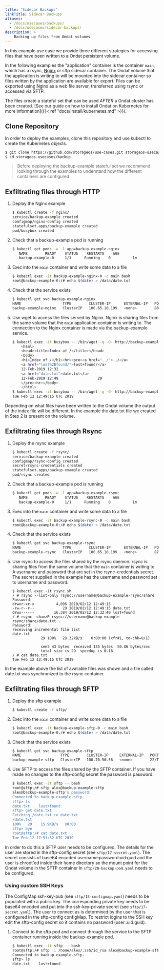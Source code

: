 ```yaml
---
title: "Sidecar Backups"
linkTitle: Sidecar Backups
aliases:
  - /docs/usecases/backups/
  - /docs/usecases/sidecar-backups/
description: >
    Backing up files from Ondat volumes
---
```


In this example use case we provide three different strategies for accessing
files that have been written to a Ondat  persistent volume.

In the following examples the "application" container is the container `main`,
which has a rsync, [Nginx](https://www.nginx.com/) or sftp sidecar container. The Ondat volume that
the application is writing to will be mounted into the sidecar container so
files written by the application are available for export. Files can be
exported using Nginx as a web file server, transferred using rsync or accessed
via SFTP.

The files create a stateful set that can be used *AFTER* a Ondat cluster
has been created. [See our guide on how to install Ondat on Kubernetes for more
information]({{< ref "docs/install/kubernetes.md" >}}).


## Clone Repository

In order to deploy the examples, clone this repository and use kubectl to create the
Kubernetes objects.
```bash
$ git clone https://github.com/storageos/use-cases.git storageos-usecases
$ cd storageos-usecases/backup
```
> Before deploying the backup-example stateful set we recommend looking
> through the examples to understand how the different containers are
> configured

## Exfiltrating files through HTTP

1. Deploy the Nginx example

    ```bash
    $ kubectl create -f nginx/
    service/backup-example created
    configmap/nginx-config created
    statefulset.apps/backup-example created
    pod/busybox created
    ```
1. Check that a backup-example pod is running

    ```bash
    $ kubectl get pods -w -l app=backup-example-nginx
       NAME        READY    STATUS    RESTARTS    AGE
       backup-example-0     1/1      Running    0          1m
    ```

1. Exec into the `main` container and write some data to a file

    ```bash
    $ kubectl exec -it backup-example-nginx-0 -c main bash
    root@backup-example-0:/# echo $(date) > /data/date.txt
    ```

1. Check that the service exists
    ```bash
    $ kubectl get svc backup-example-nginx
    NAME                   TYPE        CLUSTER-IP      EXTERNAL-IP   PORT(S)   AGE
    backup-example-nginx   ClusterIP   100.65.18.199   <none>        80/TCP    46s
    ```

1. Use wget to access the files served by Nginx. Nginx is sharing files from
   the same volume that the `main` application container is writing to. The
   connection to the Nginx container is made via the backup-example service.
    ```bash
    $ kubectl exec -it busybox -- /bin/wget -q -O- http://backup-example-nginx
        <html>
        <head><title>Index of /</title></head>
        <body>
        <h1>Index of /</h1><hr><pre><a href="../">../</a>
        <a href="lost%2Bfound/">lost+found/</a>
        12-Feb-2019 12:32                   -
        <a href="date.txt">date.txt</a>
        12-Feb-2019 12:49                  29
        </pre><hr></body>
        </html>
    $ kubectl exec -it busybox -- /bin/wget -q -O- http://backup-example-nginx/date.txt
    Tue Feb 12 12:49:15 UTC 2019
    ```

Depending on what files have been written to the Ondat volume the output of
the index file will be different. In the example the date.txt file we created
in Step 2 is present on the volume.

## Exfiltrating files through Rsync

1. Deploy the rsync example

    ```bash
    $ kubectl create -f rsync/
    service/backup-example created
    configmap/rsync-config created
    secret/rsync-credentials created
    statefulset.apps/backup-example created
    pod/rsync created
    ```

1. Check that a backup-example pod is running

    ```bash
    $ kubectl get pods -w -l app=backup-example-rsync
       NAME        READY    STATUS    RESTARTS    AGE
       backup-example-0     1/1      Running    0          1m
    ```

1. Exec into the `main` container and write some data to a file

    ```bash
    $ kubectl exec -it backup-example-rsync-0 -c main bash
    root@backup-example-0:/# echo $(date) > /data/date.txt
    ```

1. Check that the service exists

    ```bash
    $ kubectl get svc backup-example-rsync
    NAME                   TYPE        CLUSTER-IP      EXTERNAL-IP   PORT(S)   AGE
    backup-example-rsync   ClusterIP   100.65.18.199   <none>        873/TCP    46s
    ```

1. Use rsync to access the files shared by the rsync daemon. rsync is sharing
   files from the same volume that the `main` container is writing to. A
   username and password that are set in the rsync-credentials secret. The
   secret supplied in the example has the username and password set to username
   and password.

    ```
    $ kubectl exec -it rsync sh
    / # rsync --list-only rsync://username@backup-example-rsync/share
    Password:
    drwxr-xr-x          4,096 2019/02/12 12:49:15 .
    -rw-r--r--             29 2019/02/12 12:49:15 date.txt
    drwx------         16,384 2019/02/12 12:32:40 lost+found
    / # rsync -chavzP rsync://username@backup-example-rsync/share/date.txt .
    Password:
    receiving incremental file list
    date.txt
                 29 100%   28.32kB/s    0:00:00 (xfr#1, to-chk=0/1)

                 sent 43 bytes  received 135 bytes  50.86 bytes/sec
                 total size is 29  speedup is 0.16
    / # cat date.txt
    Tue Feb 12 12:49:15 UTC 2019
    ```

In the example above the list of available files was shown and a file called
date.txt was synchronized to the rsync container.

## Exfiltrating files through SFTP

1. Deploy the sftp example

    ```bash
    $ kubectl create -f sftp/
    ```

1. Exec into the `main` container and write some data to a file

    ```bash
    $ kubectl exec -it backup-example-sftp-0 -c main bash
    root@backup-example-0:/# echo $(date) > /data/date.txt
    ```

1. Check that the service exists
    ```bash
    $ kubectl get svc backup-example-sftp
    NAME                  TYPE        CLUSTER-IP     EXTERNAL-IP   PORT(S)   AGE
    backup-example-sftp   ClusterIP   100.70.50.56   <none>        22/TCP    2h
    ```

1. Use SFTP to access the files shared by the SFTP container. If you have made
   no changes to the sftp-config secret the password is password.

    ```bash
    $ kubectl exec -it sftp -- bash
    root@sftp:/# sftp alex@backup-example-sftp
    alex@backup-example-sftp's password:
    Connected to backup-example-sftp.
    sftp> ls
    date.txt    lost+found
    sftp> get date.txt
    Fetching /date.txt to date.txt
    /date.txt
    100%   29    15.9KB/s   00:00
    sftp> bye
    root@sftp:/# cat date.txt
    Tue Feb 12 17:51:32 UTC 2019
    ```

In order to do this a SFTP user needs to be configured. The details for the
user are stored in the sftp-config secret (see `sftp/17-secret.yaml`). The secret
consists of base64 encoded username:password:uid:guid and the user is chroot'ed
inside their home directory so the mount point for the Ondat volume in the
SFTP container in `sftp/20-backup-pod.yaml` needs to be configured.

### Using custom SSH Keys

The ConfigMap ssh-key-pub (see `sftp/15-configmap.yaml`) needs to be populated with a
public key. The corresponding private key needs to be base64 encoded and put
into the ssh-key-private secret (see `sftp/17-secret.yaml`). The user to connect as is
determined by the user that is configured in the sftp-config configMap. To
restrict logins to the SSH key edit the sftp-config secret so it contains no
password (user::uid:guid).

1. Connect to the sftp pod and connect through the service to the SFTP container
running inside the backup-example pod. 

    ```bash 
    $ kubectl exec -it sftp -- bash
    root@sftp:/# sftp -i /home/alex/.ssh/id_rsa alex@backup-example-sftp
    Connected to backup-example-sftp.
    sftp> ls
    date.txt    lost+found
    ```

